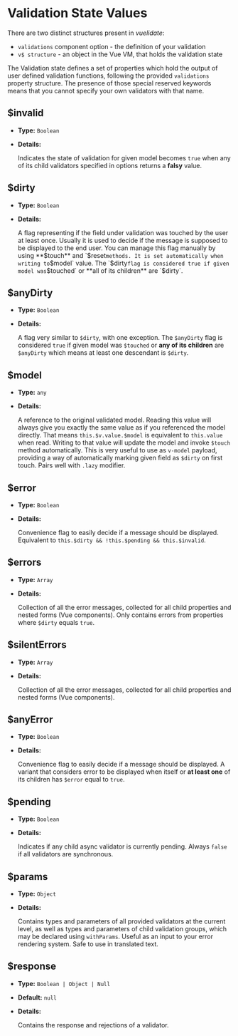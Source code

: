 # Validation State Values

There are two distinct structures present in _vuelidate_:

* `validations` component option - the definition of your validation
* `v$ structure` - an object in the Vue VM, that holds the validation state

The Validation state defines a set of properties which hold the output of user defined validation functions, following the provided `validations` property structure.
The presence of those special reserved keywords means that you cannot specify your own validators with that name.

## $invalid

* **Type:** `Boolean`
* **Details:**

  Indicates the state of validation for given model becomes `true` when any of its child validators specified in options returns a **falsy** value.

## $dirty

* **Type:** `Boolean`
* **Details:**

  A flag representing if the field under validation was touched by the user at least once. Usually it is used to decide if the message is supposed to be displayed to the end user. You can manage this flag manually by using **$touch** and `$reset` methods. It is set automatically when writing to `$model` value. The `$dirty` flag is considered true if given model was `$touched` or **all of its children** are `$dirty`.

## $anyDirty

* **Type:** `Boolean`
* **Details:**

  A flag very similar to `$dirty`, with one exception. The `$anyDirty` flag is considered `true` if given model was `$touched` or **any of its children** are `$anyDirty` which means at least one descendant is `$dirty`.

## $model

* **Type:** `any`
* **Details:**

  A reference to the original validated model. Reading this value will always give you exactly the same value as if you referenced the model directly. That means `this.$v.value.$model` is equivalent to `this.value` when read. Writing to that value will update the model and invoke `$touch` method automatically. This is very useful to use as `v-model` payload, providing a way of automatically marking given field as `$dirty` on first touch. Pairs well with `.lazy` modifier.

## $error

* **Type:** `Boolean`
* **Details:**

  Convenience flag to easily decide if a message should be displayed. Equivalent to `this.$dirty && !this.$pending && this.$invalid`.

## $errors

* **Type:** `Array`
* **Details:**

  Collection of all the error messages, collected for all child properties and nested forms (Vue components). Only contains errors from properties where `$dirty` equals `true`.

## $silentErrors

* **Type:** `Array`
* **Details:**

  Collection of all the error messages, collected for all child properties and nested forms (Vue components).

## $anyError

* **Type:** `Boolean`
* **Details:**

  Convenience flag to easily decide if a message should be displayed. A variant that considers error to be displayed when itself or **at least one** of its children has `$error` equal to `true`.

## $pending

* **Type:** `Boolean`
* **Details:**

  Indicates if any child async validator is currently pending. Always `false` if all validators are synchronous.

## $params

* **Type:** `Object`
* **Details:**

  Contains types and parameters of all provided validators at the current level, as well as types and parameters of child validation groups, which may be declared using `withParams`. Useful as an input to your error rendering system. Safe to use in translated text.

## $response

* **Type:** `Boolean | Object | Null`
* **Default:** `null`
* **Details:**

  Contains the response and rejections of a validator.
